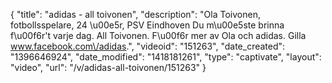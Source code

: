 {
    "title": "adidas - all toivonen",
    "description": "Ola Toivonen, fotbollsspelare, 24 \u00e5r, PSV Eindhoven Du m\u00e5ste brinna f\u00f6r't varje dag. All Toivonen. F\u00f6r mer av Ola och adidas. Gilla www.facebook.com\/adidas.",
    "videoid": "151263",
    "date_created": "1396646924",
    "date_modified": "1418181261",
    "type": "captivate",
    "layout": "video",
    "url": "\/v\/adidas-all-toivonen\/151263"
}